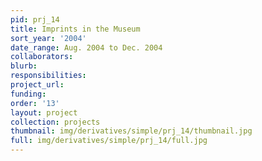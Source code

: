 ```yaml
---
pid: prj_14
title: Imprints in the Museum
sort_year: '2004'
date_range: Aug. 2004 to Dec. 2004
collaborators: 
blurb: 
responsibilities: 
project_url: 
funding: 
order: '13'
layout: project
collection: projects
thumbnail: img/derivatives/simple/prj_14/thumbnail.jpg
full: img/derivatives/simple/prj_14/full.jpg
---
```

